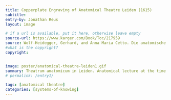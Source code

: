 ```yaml
---
title: Copperplate Engraving of Anatomical Theatre Leiden (1615)
subtitle: 
entry-by: Jonathan Reus
layout: image

# if a url is available, put it here, otherwise leave empty
source-url: https://www.karger.com/Book/Toc/217959
source: Wolf-Heidegger, Gerhard, and Anna Maria Cetto. Die anatomische Sektion in bildlicher Darstellung&#58; von G. Wolf-Heidegger und Anna Maria Cetto. Karger, 1967.
#what is the copyright?
copyright:


image: poster/anatomical-theatre-leiden1.gif
summary: Theatrum anatomicum in Leiden. Anatomical lecture at the time of Peter Pauw. Copperplate engraving, probably 1615
# permalink: /entry1/

tags: [anatomical theatre]
categories: [systems-of-knowing]
---
```

